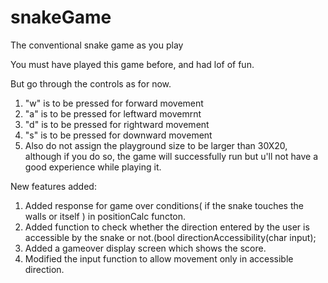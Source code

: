 # snakeGame
The conventional snake game as you play

You must have played this game before, and had lof of fun.

But go through the controls as for now.
  1. "w" is to be pressed for forward movement
  2. "a" is to be pressed for leftward movemrnt
  3. "d" is to be pressed for rightward movement 
  4. "s" is to be pressed for downward movement
  5. Also do not assign the playground size to be larger than 30X20, although if you do so, the game will successfully run but u'll not have a good experience while playing it.
  
New features added:
  1. Added response for game over conditions( if the snake touches the walls or itself ) in positionCalc functon.
  2. Added function to check whether the direction entered by the user is accessible by the snake or not.(bool directionAccessibility(char input);
  3. Added a gameover display screen which shows the score.
  4. Modified the input function to allow movement only in accessible direction.
